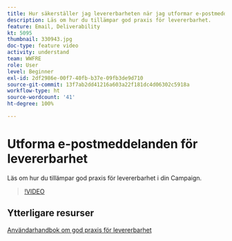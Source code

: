 ```yaml
---
title: Hur säkerställer jag levererbarheten när jag utformar e-postmeddelanden?
description: Läs om hur du tillämpar god praxis för levererbarhet.
feature: Email, Deliverability
kt: 5095
thumbnail: 330943.jpg
doc-type: feature video
activity: understand
team: WWFRE
role: User
level: Beginner
exl-id: 2df2986e-00f7-40fb-b37e-09fb3de9d710
source-git-commit: 13f7ab2dd41216a603a22f181dc4d06302c5918a
workflow-type: ht
source-wordcount: '41'
ht-degree: 100%

---
```


# Utforma e-postmeddelanden för levererbarhet

Läs om hur du tillämpar god praxis för levererbarhet i din Campaign.

>[!VIDEO](https://video.tv.adobe.com/v/330943?quality=12&learn=on)

## Ytterligare resurser

[Användarhandbok om god praxis för levererbarhet](https://experienceleague.adobe.com/docs/deliverability-learn/deliverability-best-practice-guide/introduction.html?lang=sv)

